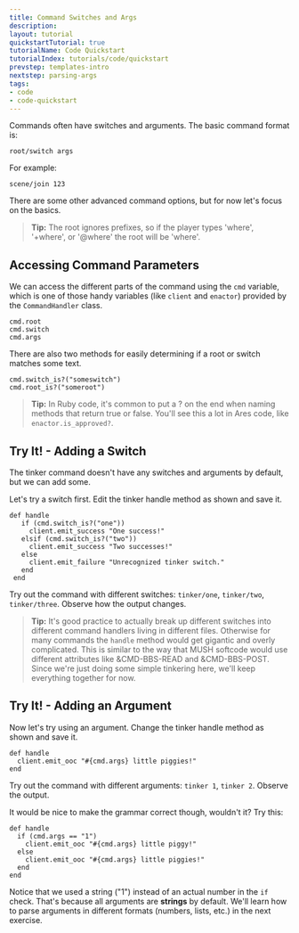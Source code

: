 ```yaml
---
title: Command Switches and Args
description:
layout: tutorial
quickstartTutorial: true
tutorialName: Code Quickstart
tutorialIndex: tutorials/code/quickstart
prevstep: templates-intro
nextstep: parsing-args
tags: 
- code
- code-quickstart
---
```


Commands often have switches and arguments.  The basic command format is:

    root/switch args

For example:

    scene/join 123

There are some other advanced command options, but for now let's focus on the basics.

> <i class="fa fa-info-circle"></i> **Tip:** The root ignores prefixes, so if the player types 'where', '+where', or '@where' the root will be 'where'.

## Accessing Command Parameters

We can access the different parts of the command using the `cmd` variable, which is one of those handy variables (like `client` and `enactor`) provided by the `CommandHandler` class.

    cmd.root
    cmd.switch
    cmd.args

There are also two methods for easily determining if a root or switch matches some text.

    cmd.switch_is?("someswitch")
    cmd.root_is?("someroot")

> <i class="fa fa-info-circle"></i> **Tip:** In Ruby code, it's common to put a ? on the end when naming methods that return true or false.  You'll see this a lot in Ares code, like `enactor.is_approved?`.

## Try It! - Adding a Switch

The tinker command doesn't have any switches and arguments by default, but we can add some.  

Let's try a switch first.  Edit the tinker handle method as shown and save it.

    def handle
       if (cmd.switch_is?("one"))
         client.emit_success "One success!"
       elsif (cmd.switch_is?("two"))
         client.emit_success "Two successes!"
       else
         client.emit_failure "Unrecognized tinker switch."
       end
     end

Try out the command with different switches:  `tinker/one`, `tinker/two`, `tinker/three`.  Observe how the output changes.

> <i class="fa fa-info-circle"></i> **Tip:** It's good practice to actually break up different switches into different command handlers living in different files.  Otherwise for many commands the `handle` method would get gigantic and overly complicated.  This is similar to the way that MUSH softcode would use different attributes like &CMD-BBS-READ and &CMD-BBS-POST.   Since we're just doing some simple tinkering here, we'll keep everything together for now.

## Try It! - Adding an Argument

Now let's try using an argument.  Change the tinker handle method as shown and save it.

    def handle
      client.emit_ooc "#{cmd.args} little piggies!"
    end

Try out the command with different arguments:  `tinker 1`, `tinker 2`.  Observe the output.

It would be nice to make the grammar correct though, wouldn't it?   Try this:

    def handle
      if (cmd.args == "1")
        client.emit_ooc "#{cmd.args} little piggy!"
      else
        client.emit_ooc "#{cmd.args} little piggies!"
      end
    end

Notice that we used a string ("1") instead of an actual number in the `if` check.  That's because all arguments are **strings** by default.  We'll learn how to parse arguments in different formats (numbers, lists, etc.) in the next exercise.